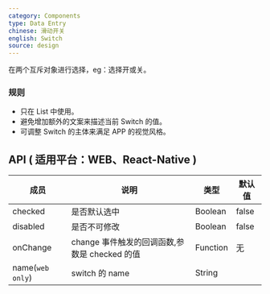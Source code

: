 ```yaml
---
category: Components
type: Data Entry
chinese: 滑动开关
english: Switch
source: design
---
```



在两个互斥对象进行选择，eg：选择开或关。

### 规则
- 只在 List 中使用。
- 避免增加额外的文案来描述当前 Switch 的值。
- 可调整 Switch 的主体来满足 APP 的视觉风格。


## API ( 适用平台：WEB、React-Native )

| 成员        | 说明           | 类型         | 默认值       |
|------------|----------------|-------------|--------------|
| checked    | 是否默认选中    | Boolean       |   false  |
| disabled   | 是否不可修改    | Boolean       |   false  |
| onChange   | change 事件触发的回调函数,参数是 checked 的值 | Function |  无  |
| name(`web only`)  | switch 的 name    | String   |      |
